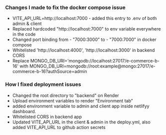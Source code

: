 ### Changes I made to fix the docker compose issue

- VITE_API_URL=http://localhost:7000  - added this entry to .env of both admin & client
- Replaced hardcoded "http://localhost:7000" to env variable everywhere in the code
- Changed port binding from - "7000:3000" to - "7000:7000" in docker compose
- Whitelisted 'http://localhost:4000', 'http://localhost:3000' in backend CORS
- Replace MONGO_DB_URI='mongodb://localhost:27017/e-commerce-b-16' with MONGO_DB_URI=mongodb://root:example@mongo:27017/e-commerce-b-16?authSource=admin


### How I fixed deployment issues

- Changed the root directory to "backend" on Render
- Upload environment variables to render "Environment tab"
- added environment variable to admin and client app inside netlifyy dashboard.
- Whitelisted CORS in backend app
- Updated VITE_API_URL in the client & admin in the deploy.yml, also added VITE_API_URL to github action secrets

